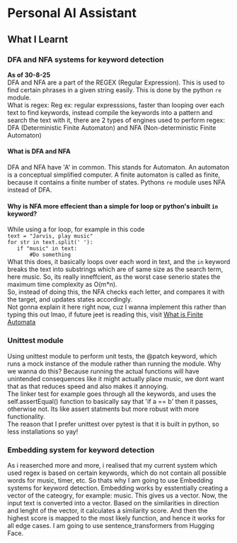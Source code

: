 # Personal AI Assistant

## What I Learnt
### DFA and NFA systems for keyword detection
**As of 30-8-25**  
DFA and NFA are a part of the REGEX (Regular Expression). This is used to find certain phrases in a given string easily. This is done by the python `re` module.  
What is regex: Reg ex: regular expresssions, faster than looping over each text to find keywords, instead compile the keywords into a pattern and search the text with it, there are 2 types of engines used to perform regex: DFA (Deterministic Finite Automaton) and NFA (Non-deterministic Finite Automaton)  

#### What is DFA and NFA
DFA and NFA have 'A' in common. This stands for Automaton. An automaton is a conceptual simplified computer. A finite automaton is called as finite, because it contains a finite number of states. Pythons `re` module uses NFA instead of DFA.

#### Why is NFA more effecient than a simple for loop or python's inbuilt `in` keyword?
While using a for loop, for example in this code  
`text = "Jarvis, play music"`  
`for str in text.split(' '):`  
`   if "music" in text:`   
`       #Do something`  
What this does, it basically loops over each word in text, and the `in` keyword breaks the text into substrings which are of same size as the search term, here music. So, its really inneffcient, as the worst case senerio states the maximum time complexity as O(m*n).  
So, instead of doing this, the NFA checks each letter, and compares it with the target, and updates states accordingly.  
Not gonna explain it here right now, cuz I wanna implement this rather than typing this out lmao, if future jeet is reading this, visit [What is Finite Automata](https://www.tutorialspoint.com/automata_theory/what_is_finite_automata.htm)

### Unittest module
Using unittest module to perform unit tests, the @patch keyword, which runs a mock instance of the module rather than running the module. Why we wanna do this? Because running the actual functions will have unintended consequences like it might actually place music, we dont want that as that reduces speed and also makes it annoying.  
The linker test for example goes through all the keywords, and uses the self.assertEqual() function to basically say that 'if a == b' then it passes, otherwise not. Its like assert statments but more robust with more functionality.  
The reason that I prefer unittest over pytest is that it is built in python, so less installations so yay!

### Embedding system for keyword detection
As i reaserched more and more, i realised that my current system which used regex is based on certain keywords, which do not contain all possible words for music, timer, etc. So thats why I am going to use Embedding systems for keyword detection. Embedding works by esstentially creating a vector of the cateogry, for example: music. This gives us a vector. Now, the input text is converted into a vector. Based on the similarities in direction and lenght of the vector, it calculates a similarity score. And then the highest score is mapped to the most likely function, and hence it works for all edge cases. I am going to use sentence_transformers from Hugging Face. 
